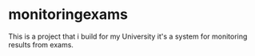 # monitoringexams
This is a project that i build for my University it's a system for monitoring results from exams.
